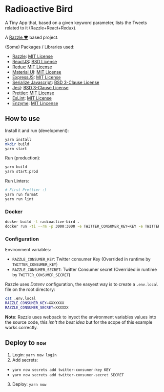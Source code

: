 # Radioactive Bird

A Tiny App that, based on a given keyword parameter, lists the Tweets related to it (Razzle+React+Redux).

A [Razzle ♥](https://github.com/jaredpalmer/razzle) based project.


(Some) Packages / Libraries used:

* [Razzle](https://github.com/jaredpalmer/razzle): [MIT License](https://github.com/jaredpalmer/razzle/blob/master/LICENSE)
* [ReactJS](https://github.com/facebook/react): [BSD License](https://github.com/facebook/react/blob/master/LICENSE)
* [Redux](https://github.com/reactjs/redux): [MIT License](https://github.com/reactjs/redux/blob/master/LICENSE.md)
* [Material UI](https://github.com/callemall/material-ui): [MIT License](https://github.com/callemall/material-ui/blob/v1-beta/LICENSE)
* [ExpressJS](https://github.com/expressjs/express): [MIT License](https://github.com/expressjs/express/blob/master/LICENSE)
* [Serialize Javascript](https://github.com/yahoo/serialize-javascript): [BSD 3-Clause License](https://github.com/yahoo/serialize-javascript/blob/master/LICENSE)
* [Jest](https://github.com/facebook/jest): [BSD 3-Clause License](https://github.com/facebook/jest/blob/master/LICENSE)
* [Prettier](https://github.com/prettier/prettier): [MIT License](https://github.com/prettier/prettier/blob/master/LICENSE)
* [EsLint](https://github.com/eslint/eslint): [MIT License](https://github.com/eslint/eslint/blob/master/LICENSE)
* [Enzyme](https://github.com/airbnb/enzyme): [MIT Lincense](https://github.com/airbnb/enzyme/blob/master/LICENSE.md)

## How to use

Install it and run (development):

```bash
yarn install
mkdir build
yarn start
```

Run (production):

```bash
yarn build
yarn start:prod
```

Run Linters:

```bash
# First Prettier :)
yarn run format
yarn run lint
```

### Docker

```bash
docker build -t radioactive-bird .
docker run -ti --rm -p 3000:3000 -e TWITTER_CONSUMER_KEY=KEY -e TWITTER_CONSUMER_SECRET=SECRET radioactive-bird
```

### Configuration

Environment variables:

* `RAZZLE_CONSUMER_KEY`: Twitter consumer Key (Overrided in runtime by `TWITTER_CONSUMER_KEY`)
* `RAZZLE_CONSUMER_SECRET`: Twitter Consumer secret (Overrided in runtime by `TWITTER_CONSUMER_SECRET`)

Razzle uses _Dotenv_ configuration, the easyest way is to create a `.env.local` file on the root directory:

```bash
cat .env.local
RAZZLE_CONSUMER_KEY=XXXXXXX
RAZZLE_CONSUMER_SECRET=XXXXXX
```

**Note:** Razzle uses webpack to inyect the environment variables values into the source code, this _isn't the best idea_ but for the scope of this example works correctly.

## Deploy to `now`

1. Login: `yarn now login`
2. Add secrets:
  * `yarn now secrets add twitter-consumer-key KEY`
  * `yarn now secrets add twitter-consumer-secret SECRET`
3. Deploy: `yarn now`
